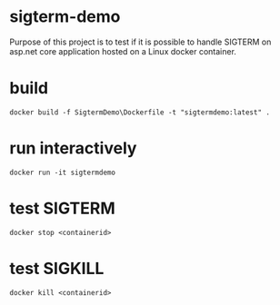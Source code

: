 # sigterm-demo

Purpose of this project is to test if it is possible to handle SIGTERM on asp.net core application hosted on a Linux docker container.

# build
```docker build -f SigtermDemo\Dockerfile -t "sigtermdemo:latest" .```

# run interactively
```docker run -it sigtermdemo```

# test SIGTERM
```docker stop <containerid>```

# test SIGKILL
```docker kill <containerid>```
